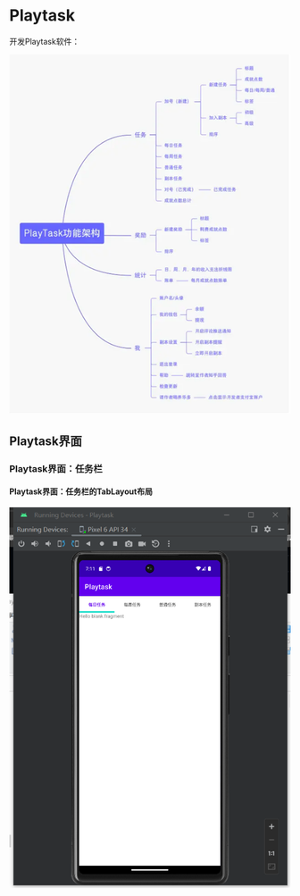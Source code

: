 # Playtask
开发Playtask软件：

![image-20231120120812736](image/1.jpg)

## Playtask界面

### Playtask界面：任务栏

#### Playtask界面：任务栏的TabLayout布局

![image-20231120120812736](image/2.jpg)
